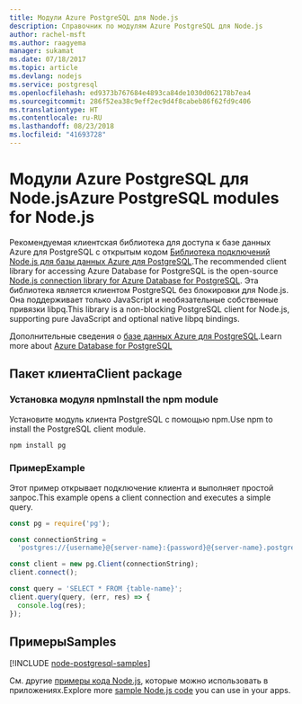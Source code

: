 ```yaml
---
title: Модули Azure PostgreSQL для Node.js
description: Справочник по модулям Azure PostgreSQL для Node.js
author: rachel-msft
ms.author: raagyema
manager: sukamat
ms.date: 07/18/2017
ms.topic: article
ms.devlang: nodejs
ms.service: postgresql
ms.openlocfilehash: ed9373b767684e4893ca84de1030d062178b7ea4
ms.sourcegitcommit: 286f52ea38c9eff2ec9d4f8cabeb86f62fd9c406
ms.translationtype: HT
ms.contentlocale: ru-RU
ms.lasthandoff: 08/23/2018
ms.locfileid: "41693728"
---
```

# <a name="azure-postgresql-modules-for-nodejs"></a><span data-ttu-id="7617d-103">Модули Azure PostgreSQL для Node.js</span><span class="sxs-lookup"><span data-stu-id="7617d-103">Azure PostgreSQL modules for Node.js</span></span>

<span data-ttu-id="7617d-104">Рекомендуемая клиентская библиотека для доступа к базе данных Azure для PostgreSQL с открытым кодом [Библиотека подключений Node.js для базы данных Azure для PostgreSQL](https://www.npmjs.com/package/pg).</span><span class="sxs-lookup"><span data-stu-id="7617d-104">The recommended client library for accessing Azure Database for PostgreSQL is the open-source [Node.js connection library for Azure Database for PostgreSQL](https://www.npmjs.com/package/pg).</span></span> <span data-ttu-id="7617d-105">Эта библиотека является клиентом PostgreSQL без блокировки для Node.js. Она поддерживает только JavaScript и необязательные собственные привязки libpq.</span><span class="sxs-lookup"><span data-stu-id="7617d-105">This library is a non-blocking PostgreSQL client for Node.js, supporting pure JavaScript and optional native libpq bindings.</span></span>

<span data-ttu-id="7617d-106">Дополнительные сведения о [базе данных Azure для PostgreSQL](https://docs.microsoft.com/azure/postgresql/).</span><span class="sxs-lookup"><span data-stu-id="7617d-106">Learn more about [Azure Database for PostgreSQL](https://docs.microsoft.com/azure/postgresql/)</span></span>

## <a name="client-package"></a><span data-ttu-id="7617d-107">Пакет клиента</span><span class="sxs-lookup"><span data-stu-id="7617d-107">Client package</span></span>

### <a name="install-the-npm-module"></a><span data-ttu-id="7617d-108">Установка модуля npm</span><span class="sxs-lookup"><span data-stu-id="7617d-108">Install the npm module</span></span>

<span data-ttu-id="7617d-109">Установите модуль клиента PostgreSQL с помощью npm.</span><span class="sxs-lookup"><span data-stu-id="7617d-109">Use npm to install the PostgreSQL client module.</span></span>

```bash
npm install pg
```   

### <a name="example"></a><span data-ttu-id="7617d-110">Пример</span><span class="sxs-lookup"><span data-stu-id="7617d-110">Example</span></span>

<span data-ttu-id="7617d-111">Этот пример открывает подключение клиента и выполняет простой запрос.</span><span class="sxs-lookup"><span data-stu-id="7617d-111">This example opens a client connection and executes a simple query.</span></span>

```javascript
const pg = require('pg');

const connectionString =
  'postgres://{username}@{server-name}:{password}@{server-name}.postgres.database.azure.com:5432/{database-name}?ssl=true';

const client = new pg.Client(connectionString);
client.connect();

const query = 'SELECT * FROM {table-name}';
client.query(query, (err, res) => {
  console.log(res);
});
```

## <a name="samples"></a><span data-ttu-id="7617d-112">Примеры</span><span class="sxs-lookup"><span data-stu-id="7617d-112">Samples</span></span>

[!INCLUDE [node-postgresql-samples](../docs-ref-conceptual/includes/postgresql-samples.md)]

<span data-ttu-id="7617d-113">См. другие [примеры кода Node.js](https://azure.microsoft.com/resources/samples/?platform=nodejs), которые можно использовать в приложениях.</span><span class="sxs-lookup"><span data-stu-id="7617d-113">Explore more [sample Node.js code](https://azure.microsoft.com/resources/samples/?platform=nodejs) you can use in your apps.</span></span>
